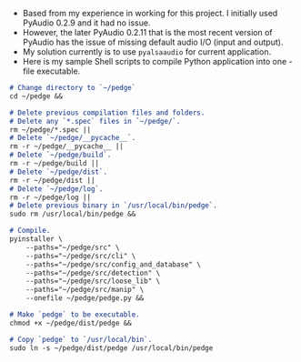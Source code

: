 * Based from my experience in working for this project. I initially used PyAudio 0.2.9 and it had no issue.
* However, the later PyAudio 0.2.11 that is the most recent version of PyAudio has the issue of missing default audio I/O (input and output).
* My solution currently is to use `pyalsaaudio` for current application.
* Here is my sample Shell scripts to compile Python application into one - file executable.

```markdown
# Change directory to `~/pedge`
cd ~/pedge &&

# Delete previous compilation files and folders.
# Delete any `*.spec` files in `~/pedge/`.
rm ~/pedge/*.spec ||
# Delete `~/pedge/__pycache__`.
rm -r ~/pedge/__pycache__ ||
# Delete `~/pedge/build`.
rm -r ~/pedge/build ||
# Delete `~/pedge/dist`.
rm -r ~/pedge/dist ||
# Delete `~/pedge/log`.
rm -r ~/pedge/log ||
# Delete previous binary in `/usr/local/bin/pedge`.
sudo rm /usr/local/bin/pedge &&

# Compile.
pyinstaller \
    --paths="~/pedge/src" \
    --paths="~/pedge/src/cli" \
    --paths="~/pedge/src/config_and_database" \
    --paths="~/pedge/src/detection" \
    --paths="~/pedge/src/loose_lib" \
    --paths="~/pedge/src/manip" \
    --onefile ~/pedge/pedge.py &&

# Make `pedge` to be executable.
chmod +x ~/pedge/dist/pedge &&

# Copy `pedge` to `/usr/local/bin`.
sudo ln -s ~/pedge/dist/pedge /usr/local/bin/pedge
```